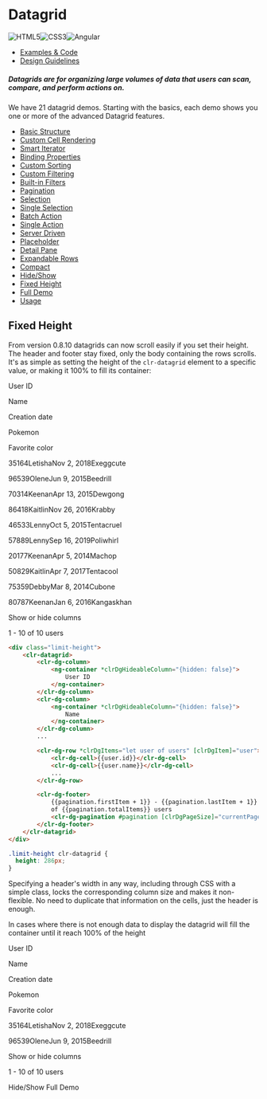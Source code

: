 # Datagrid

![HTML5](assets/images/bugs/badge_html5.svg 'HTML5')![CSS3](assets/images/bugs/badge_css3.svg 'CSS3')![Angular](assets/images/bugs/badge_ng.svg 'Angular')

* [Examples & Code](/documentation/datagrid#top)
* [Design Guidelines](/documentation/datagrid#guidelines)

##### Datagrids are for organizing large volumes of data that users can scan, compare, and perform actions on.

We have 21 datagrid demos. Starting with the basics, each demo shows you one or more of the advanced Datagrid features.

* [Basic Structure](/documentation/datagrid/structure)
* [Custom Cell Rendering](/documentation/datagrid/custom-rendering)
* [Smart Iterator](/documentation/datagrid/smart-iterator)
* [Binding Properties](/documentation/datagrid/binding-properties)
* [Custom Sorting](/documentation/datagrid/custom-sorting)
* [Custom Filtering](/documentation/datagrid/custom-filtering)
* [Built-in Filters](/documentation/datagrid/built-in-filters)
* [Pagination](/documentation/datagrid/pagination)
* [Selection](/documentation/datagrid/selection)
* [Single Selection](/documentation/datagrid/selection-single)
* [Batch Action](/documentation/datagrid/batch-action)
* [Single Action](/documentation/datagrid/single-action)
* [Server Driven](/documentation/datagrid/server-driven)
* [Placeholder](/documentation/datagrid/placeholder)
* [Detail Pane](/documentation/datagrid/detail-pane)
* [Expandable Rows](/documentation/datagrid/expandable-rows)
* [Compact](/documentation/datagrid/compact)
* [Hide/Show](/documentation/datagrid/hide-show)
* [Fixed Height](/documentation/datagrid/fixed-height)
* [Full Demo](/documentation/datagrid/full)
* [Usage](/documentation/datagrid/usage)

## Fixed Height

From version 0.8.10 datagrids can now scroll easily if you set their height. The header and footer stay fixed, only the body containing the rows scrolls. It's as simple as setting the height of the `clr-datagrid` element to a specific value, or making it 100% to fill its container:

User ID

Name

Creation date

Pokemon

Favorite color

35164LetishaNov 2, 2018Exeggcute

96539OleneJun 9, 2015Beedrill

70314KeenanApr 13, 2015Dewgong

86418KaitlinNov 26, 2016Krabby

46533LennyOct 5, 2015Tentacruel

57889LennySep 16, 2019Poliwhirl

20177KeenanApr 5, 2014Machop

50829KaitlinApr 7, 2017Tentacool

75359DebbyMar 8, 2014Cubone

80787KeenanJan 6, 2016Kangaskhan

Show or hide columns

1 - 10 of 10 users

```html
<div class="limit-height">
    <clr-datagrid>
        <clr-dg-column>
            <ng-container *clrDgHideableColumn="{hidden: false}">
                User ID
            </ng-container>
        </clr-dg-column>
        <clr-dg-column>
            <ng-container *clrDgHideableColumn="{hidden: false}">
                Name
            </ng-container>
        </clr-dg-column>
        ...

        <clr-dg-row *clrDgItems="let user of users" [clrDgItem]="user">
            <clr-dg-cell>{{user.id}}</clr-dg-cell>
            <clr-dg-cell>{{user.name}}</clr-dg-cell>
            ...
        </clr-dg-row>

        <clr-dg-footer>
            {{pagination.firstItem + 1}} - {{pagination.lastItem + 1}}
            of {{pagination.totalItems}} users
            <clr-dg-pagination #pagination [clrDgPageSize]="currentPageSize"></clr-dg-pagination>
        </clr-dg-footer>
    </clr-datagrid>
</div>
```

```css
.limit-height clr-datagrid {
  height: 286px;
}
```

Specifying a header's width in any way, including through CSS with a simple class, locks the corresponding column size and makes it non-flexible. No need to duplicate that information on the cells, just the header is enough.

In cases where there is not enough data to display the datagrid will fill the container until it reach 100% of the height

User ID

Name

Creation date

Pokemon

Favorite color

35164LetishaNov 2, 2018Exeggcute

96539OleneJun 9, 2015Beedrill

Show or hide columns

1 - 10 of 10 users

Hide/Show Full Demo

